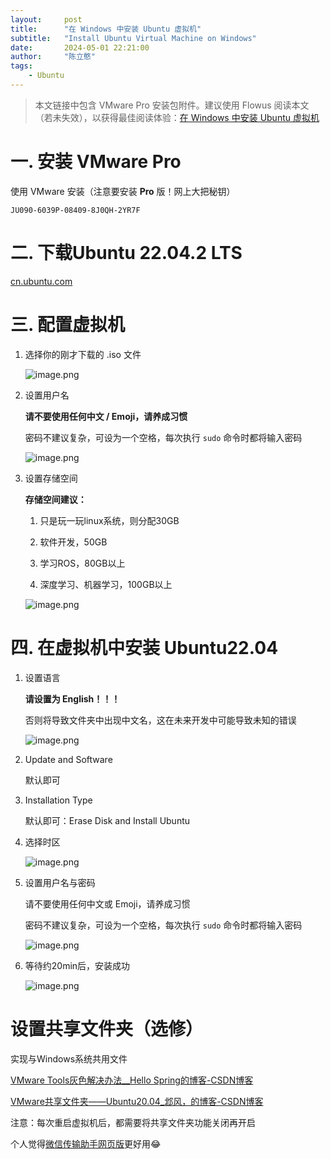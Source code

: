 ```yaml
---
layout:     post
title:      "在 Windows 中安装 Ubuntu 虚拟机"
subtitle:   "Install Ubuntu Virtual Machine on Windows"
date:       2024-05-01 22:21:00
author:     "陈立憨"
tags:
    - Ubuntu
---
```


> 本文链接中包含 VMware Pro 安装包附件。建议使用 Flowus 阅读本文（若未失效），以获得最佳阅读体验：[在 Windows 中安装 Ubuntu 虚拟机](https://flowus.cn/lihanchen/80e13e07-81d7-4e30-8a3c-dd88b98e9321)

# 一. 安装 VMware Pro

使用 VMware 安装（注意要安装 **Pro** 版！网上大把秘钥）

[](/img/in-post/About_Ubuntu/Install-Ubuntu-Virtual-Machine-on-Windows/VMware-workstation-full-17.0.0-20800274.exe)


```
JU090-6039P-08409-8J0QH-2YR7F
```


# 二. 下载Ubuntu 22.04.2 LTS

[cn.ubuntu.com](https://cn.ubuntu.com/download/desktop)


# 三. 配置虚拟机

1. 选择你的刚才下载的 .iso 文件

    ![image.png](/img/in-post/About_Ubuntu/Install-Ubuntu-Virtual-Machine-on-Windows/image.png)

2. 设置用户名

    **请不要使用任何中文 / Emoji，请养成习惯**

    密码不建议复杂，可设为一个空格，每次执行 `sudo` 命令时都将输入密码

    ![image.png](/img/in-post/About_Ubuntu/Install-Ubuntu-Virtual-Machine-on-Windows/image1.png)

3. 设置存储空间

    **存储空间建议：**

    1. 只是玩一玩linux系统，则分配30GB

    2. 软件开发，50GB

    3. 学习ROS，80GB以上

    4. 深度学习、机器学习，100GB以上

    ![image.png](/img/in-post/About_Ubuntu/Install-Ubuntu-Virtual-Machine-on-Windows/image2.png)

# 四. 在虚拟机中安装 Ubuntu22.04

1. 设置语言

    **请设置为 English！！！**

    否则将导致文件夹中出现中文名，这在未来开发中可能导致未知的错误

    ![image.png](/img/in-post/About_Ubuntu/Install-Ubuntu-Virtual-Machine-on-Windows/image3.png)

2. Update and Software

    默认即可

3. Installation Type

    默认即可：Erase Disk and Install Ubuntu

4. 选择时区

    ![image.png](/img/in-post/About_Ubuntu/Install-Ubuntu-Virtual-Machine-on-Windows/image4.png)

5. 设置用户名与密码

    请不要使用任何中文或 Emoji，请养成习惯 

    密码不建议复杂，可设为一个空格，每次执行 `sudo` 命令时都将输入密码

    ![image.png](/img/in-post/About_Ubuntu/Install-Ubuntu-Virtual-Machine-on-Windows/image5.png)

6. 等待约20min后，安装成功

    ![image.png](/img/in-post/About_Ubuntu/Install-Ubuntu-Virtual-Machine-on-Windows/image6.png)

# 设置共享文件夹（选修）

实现与Windows系统共用文件

[VMware Tools灰色解决办法__Hello Spring的博客-CSDN博客](https://blog.csdn.net/wct3344142/article/details/105581607)


[VMware共享文件夹——Ubuntu20.04_邶风，的博客-CSDN博客](https://blog.csdn.net/weixin_44126785/article/details/120585921?ops_request_misc=%257B%2522request%255Fid%2522%253A%2522168001265516782425144364%2522%252C%2522scm%2522%253A%252220140713.130102334..%2522%257D&request_id=168001265516782425144364&biz_id=0&utm_medium=distribute.pc_search_result.none-task-blog-2~all~top_positive~default-1-120585921-null-null.142)


注意：每次重启虚拟机后，都需要将共享文件夹功能关闭再开启

个人觉得[微信传输助手网页版](https://filehelper.weixin.qq.com/)更好用😂